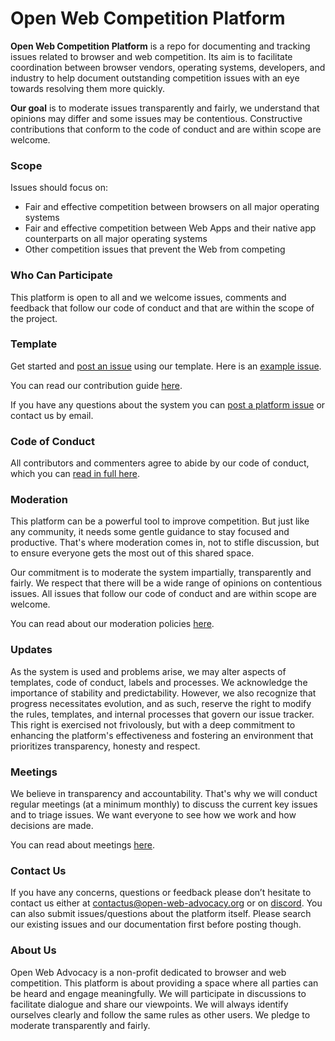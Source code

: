 # Open Web Competition Platform
**Open Web Competition Platform** is a repo for documenting and tracking issues related to browser and web competition. Its aim is to facilitate coordination between browser vendors, operating systems, developers, and industry to help document outstanding competition issues with an eye towards resolving them more quickly. 

**Our goal** is to moderate issues transparently and fairly, we understand that opinions may differ and some issues may be contentious. Constructive contributions that conform to the code of conduct and are within scope are welcome. 

### Scope
Issues should focus on:

- Fair and effective competition between browsers on all major operating systems
- Fair and effective competition between Web Apps and their native app counterparts on all major operating systems 
- Other competition issues that prevent the Web from competing

### Who Can Participate
This platform is open to all and we welcome issues, comments and feedback that follow our code of conduct and that are within the scope of the project.

### Template
Get started and [post an issue](https://github.com/OpenWebAdvocacy/OpenWebCompetitionPlatform/issues/new?assignees=&labels=&projects=&template=post-an-issue.yaml&title=%3Ctitle%3E) using our template. Here is an [example issue](https://github.com/OpenWebAdvocacy/OpenWebCompetitionPlatform/issues/1).

You can read our contribution guide [here](contribution-guide.md).

If you have any questions about the system you can [post a platform issue](https://github.com/OpenWebAdvocacy/OpenWebCompetitionPlatform/issues/new?assignees=&labels=&projects=&template=system-question.yaml&title=SYSTEM+QUESTION%3A+%3Ctitle%3E) or contact us by email.

### Code of Conduct
All contributors and commenters agree to abide by our code of conduct, which you can [read in full here](code-of-conduct.md). 

### Moderation

This platform can be a powerful tool to improve competition. But just like any community, it needs some gentle guidance to stay focused and productive. That's where moderation comes in, not to stifle discussion, but to ensure everyone gets the most out of this shared space.

Our commitment is to moderate the system impartially, transparently and fairly. We respect that there will be a wide range of opinions on contentious issues. All issues that follow our code of conduct and are within scope are welcome.

You can read about our moderation policies [here](moderation.md).

### Updates
As the system is used and problems arise, we may alter aspects of templates, code of conduct, labels and processes. We acknowledge the importance of stability and predictability. However, we also recognize that progress necessitates evolution, and as such, reserve the right to modify the rules, templates, and internal processes that govern our issue tracker. This right is exercised not frivolously, but with a deep commitment to enhancing the platform's effectiveness and fostering an environment that prioritizes transparency, honesty and respect.

### Meetings
We believe in transparency and accountability. That's why we will conduct regular meetings (at a minimum monthly) to discuss the current key issues and to triage issues. We want everyone to see how we work and how decisions are made.

You can read about meetings [here](meetings.md).

### Contact Us
If you have any concerns, questions or feedback please don’t hesitate to contact us either at contactus@open-web-advocacy.org or on [discord](https://discord.com/channels/945208532930822155/1186138675399098429). You can also submit issues/questions about the platform itself. Please search our existing issues and our documentation first before posting though.

### About Us
Open Web Advocacy is a non-profit dedicated to browser and web competition. This platform is about providing a space where all parties can be heard and engage meaningfully. We will participate in discussions to facilitate dialogue and share our viewpoints. We will always identify ourselves clearly and follow the same rules as other users. We pledge to moderate transparently and fairly.
